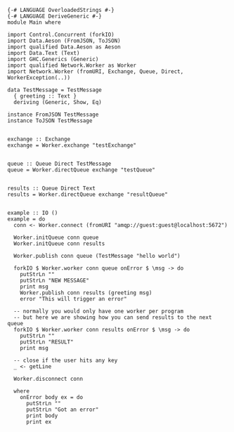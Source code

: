     {-# LANGUAGE OverloadedStrings #-}
    {-# LANGUAGE DeriveGeneric #-}
    module Main where

    import Control.Concurrent (forkIO)
    import Data.Aeson (FromJSON, ToJSON)
    import qualified Data.Aeson as Aeson
    import Data.Text (Text)
    import GHC.Generics (Generic)
    import qualified Network.Worker as Worker
    import Network.Worker (fromURI, Exchange, Queue, Direct, WorkerException(..))

    data TestMessage = TestMessage
      { greeting :: Text }
      deriving (Generic, Show, Eq)

    instance FromJSON TestMessage
    instance ToJSON TestMessage


    exchange :: Exchange
    exchange = Worker.exchange "testExchange"


    queue :: Queue Direct TestMessage
    queue = Worker.directQueue exchange "testQueue"


    results :: Queue Direct Text
    results = Worker.directQueue exchange "resultQueue"


    example :: IO ()
    example = do
      conn <- Worker.connect (fromURI "amqp://guest:guest@localhost:5672")

      Worker.initQueue conn queue
      Worker.initQueue conn results

      Worker.publish conn queue (TestMessage "hello world")

      forkIO $ Worker.worker conn queue onError $ \msg -> do
        putStrLn ""
        putStrLn "NEW MESSAGE"
        print msg
        Worker.publish conn results (greeting msg)
        error "This will trigger an error"

      -- normally you would only have one worker per program
      -- but here we are showing how you can send results to the next queue
      forkIO $ Worker.worker conn results onError $ \msg -> do
        putStrLn ""
        putStrLn "RESULT"
        print msg

      -- close if the user hits any key
      _ <- getLine

      Worker.disconnect conn

      where
        onError body ex = do
          putStrLn ""
          putStrLn "Got an error"
          print body
          print ex

